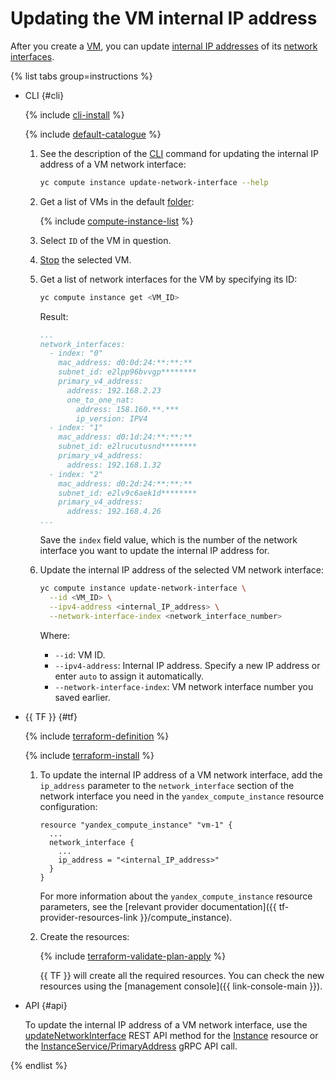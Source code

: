 # Updating the VM internal IP address

After you create a [VM](../../concepts/vm.md), you can update [internal IP addresses](../../../vpc/concepts/address.md#internal-addresses) of its [network interfaces](../../concepts/network.md).

{% list tabs group=instructions %}

- CLI {#cli}

  {% include [cli-install](../../../_includes/cli-install.md) %}

  {% include [default-catalogue](../../../_includes/default-catalogue.md) %}

  1. See the description of the [CLI](../../../cli/) command for updating the internal IP address of a VM network interface:

     ```bash
     yc compute instance update-network-interface --help
     ```

  1. Get a list of VMs in the default [folder](../../../resource-manager/concepts/resources-hierarchy.md#folder):

     {% include [compute-instance-list](../../_includes_service/compute-instance-list.md) %}

  1. Select `ID` of the VM in question.

  1. [Stop](vm-stop-and-start.md#stop) the selected VM.

  1. Get a list of network interfaces for the VM by specifying its ID:

     ```bash
     yc compute instance get <VM_ID>
     ```

     Result:

     ```yml
     ...
     network_interfaces:
       - index: "0"
         mac_address: d0:0d:24:**:**:**
         subnet_id: e2lpp96bvvgp********
         primary_v4_address:
           address: 192.168.2.23
           one_to_one_nat:
             address: 158.160.**.***
             ip_version: IPV4
       - index: "1"
         mac_address: d0:1d:24:**:**:**
         subnet_id: e2lrucutusnd********
         primary_v4_address:
           address: 192.168.1.32
       - index: "2"
         mac_address: d0:2d:24:**:**:**
         subnet_id: e2lv9c6aek1d********
         primary_v4_address:
           address: 192.168.4.26
     ...
     ```

     Save the `index` field value, which is the number of the network interface you want to update the internal IP address for.

  1. Update the internal IP address of the selected VM network interface:

     ```bash
     yc compute instance update-network-interface \
       --id <VM_ID> \
       --ipv4-address <internal_IP_address> \
       --network-interface-index <network_interface_number>
     ```

     Where:
     * `--id`: VM ID.
     * `--ipv4-address`: Internal IP address. Specify a new IP address or enter `auto` to assign it automatically.
     * `--network-interface-index`: VM network interface number you saved earlier.

- {{ TF }} {#tf}

  {% include [terraform-definition](../../../_tutorials/_tutorials_includes/terraform-definition.md) %}

  {% include [terraform-install](../../../_includes/terraform-install.md) %}

  1. To update the internal IP address of a VM network interface, add the `ip_address` parameter to the `network_interface` section of the network interface you need in the `yandex_compute_instance` resource configuration:

     ```hcl
     resource "yandex_compute_instance" "vm-1" {
       ...
       network_interface {
         ...
         ip_address = "<internal_IP_address>"
       }
     }
     ```

     For more information about the `yandex_compute_instance` resource parameters, see the [relevant provider documentation]({{ tf-provider-resources-link }}/compute_instance).
  1. Create the resources:

     {% include [terraform-validate-plan-apply](../../../_tutorials/_tutorials_includes/terraform-validate-plan-apply.md) %}

     {{ TF }} will create all the required resources. You can check the new resources using the [management console]({{ link-console-main }}).

- API {#api}

  To update the internal IP address of a VM network interface, use the [updateNetworkInterface](../../api-ref/Instance/updateNetworkInterface.md) REST API method for the [Instance](../../api-ref/Instance/index.md) resource or the [InstanceService/PrimaryAddress](../../api-ref/grpc/Instance/get.md#yandex.cloud.compute.v1.PrimaryAddress) gRPC API call.

{% endlist %}